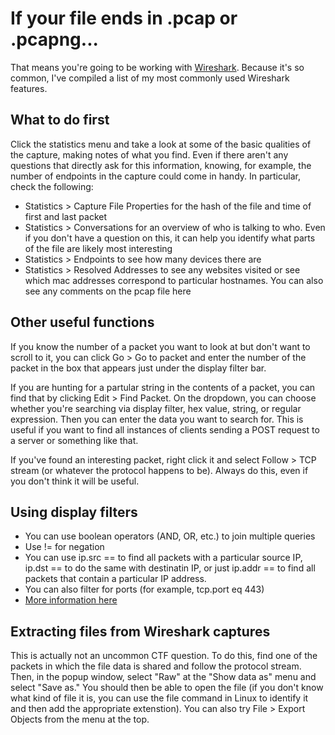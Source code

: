 # If your file ends in .pcap or .pcapng...

That means you're going to be working with [Wireshark](https://www.wireshark.org/docs/). Because it's so common, I've compiled a list of my most commonly used Wireshark features.

## What to do first

Click the statistics menu and take a look at some of the basic qualities of the capture, making notes of what you find. Even if there aren't any questions that directly ask for this information, knowing, for example, the number of endpoints in the capture could come in handy. In particular, check the following:

* Statistics > Capture File Properties for the hash of the file and time of first and last packet
* Statistics > Conversations for an overview of who is talking to who. Even if you don't have a question on this, it can help you identify what parts of the file are likely most interesting
* Statistics > Endpoints to see how many devices there are
* Statistics > Resolved Addresses to see any websites visited or see which mac addresses correspond to particular hostnames. You can also see any comments on the pcap file here

## Other useful functions

If you know the number of a packet you want to look at but don't want to scroll to it, you can click Go > Go to packet and enter the number of the packet in the box that appears just under the display filter bar.

If you are hunting for a partular string in the contents of a packet, you can find that by clicking Edit > Find Packet. On the dropdown, you can choose whether you're searching via display filter, hex value, string, or regular expression. Then you can enter the data you want to search for. This is useful if you want to find all instances of clients sending a POST request to a server or something like that. 

If you've found an interesting packet, right click it and select Follow > TCP stream (or whatever the protocol happens to be). Always do this, even if you don't think it will be useful. 

## Using display filters

* You can use boolean operators (AND, OR, etc.) to join multiple queries
* Use != for negation
* You can use ip.src == to find all packets with a particular source IP, ip.dst == to do the same with destinatin IP, or just ip.addr == to find all packets that contain a particular IP address. 
* You can also filter for ports (for example, tcp.port eq 443)
* [More information here](https://wiki.wireshark.org/DisplayFilters)

## Extracting files from Wireshark captures

This is actually not an uncommon CTF question. To do this, find one of the packets in which the file data is shared and follow the protocol stream. Then, in the popup window, select "Raw" at the "Show data as" menu and select "Save as." You should then be able to open the file (if you don't know what kind of file it is, you can use the file command in Linux to identify it and then add the appropriate extenstion). You can also try File > Export Objects from the menu at the top.